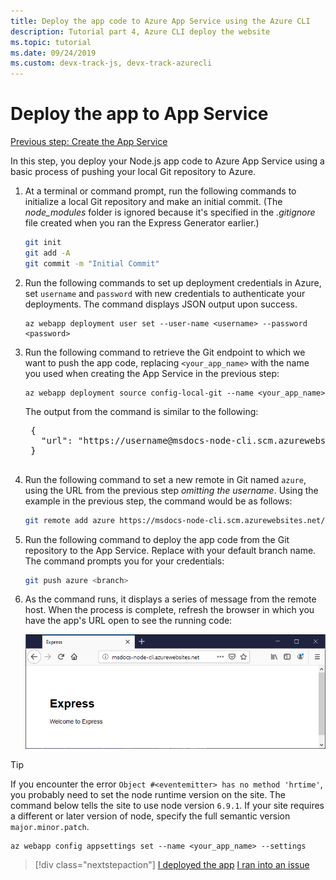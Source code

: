 ```yaml
---
title: Deploy the app code to Azure App Service using the Azure CLI
description: Tutorial part 4, Azure CLI deploy the website
ms.topic: tutorial
ms.date: 09/24/2019
ms.custom: devx-track-js, devx-track-azurecli
---
```


# Deploy the app to App Service

[Previous step: Create the App Service](tutorial-vscode-azure-cli-node-03.md)

In this step, you deploy your Node.js app code to Azure App Service using a basic process of pushing your local Git repository to Azure.

1. At a terminal or command prompt, run the following commands to initialize a local Git repository and make an initial commit. (The *node_modules* folder is ignored because it's specified in the *.gitignore* file created when you ran the Express Generator earlier.)

    ```bash
    git init
    git add -A
    git commit -m "Initial Commit"
    ```

1. Run the following commands to set up deployment credentials in Azure, set `username` and `password` with new credentials to authenticate your deployments. The command displays JSON output upon success.

    ```azurecli
    az webapp deployment user set --user-name <username> --password <password>
    ```

1. Run the following command to retrieve the Git endpoint to which we want to push the app code, replacing `<your_app_name>` with the name you used when creating the App Service in the previous step:

    ```azurecli
    az webapp deployment source config-local-git --name <your_app_name>
    ```

    The output from the command is similar to the following:

    <pre>
    {
      "url": "https://username@msdocs-node-cli.scm.azurewebsites.net/msdocs-node-cli.git"
    }
    </pre>

1. Run the following command to set a new remote in Git named `azure`, using the URL from the previous step *omitting the username*. Using the example in the previous step, the command would be as follows:

    ```bash
    git remote add azure https://msdocs-node-cli.scm.azurewebsites.net/msdocs-node-cli.git
    ```

1. Run the following command to deploy the app code from the Git repository to the App Service. Replace <branch> with your default branch name. The command prompts you for your credentials:

    ```bash
    git push azure <branch>
    ```

1. As the command runs, it displays a series of message from the remote host. When the process is complete, refresh the browser in which you have the app's URL open to see the running code:

    ![App code running on Azure](media/azure-cli/remote-app.png)

> [!TIP]
> If you encounter the error `Object #<eventemitter> has no method 'hrtime'`, you probably need to set the node runtime version on the site. The command below tells the site to use node version `6.9.1`. If your site requires a different or later version of node, specify the full semantic version `major.minor.patch`.
>
> ```azurecli
> az webapp config appsettings set --name <your_app_name> --settings
> ```

> [!div class="nextstepaction"]
> [I deployed the app](tutorial-vscode-azure-cli-node-05.md) [I ran into an issue](https://www.research.net/r/PWZWZ52?tutorial=node-deployment&step=deploy-website)
